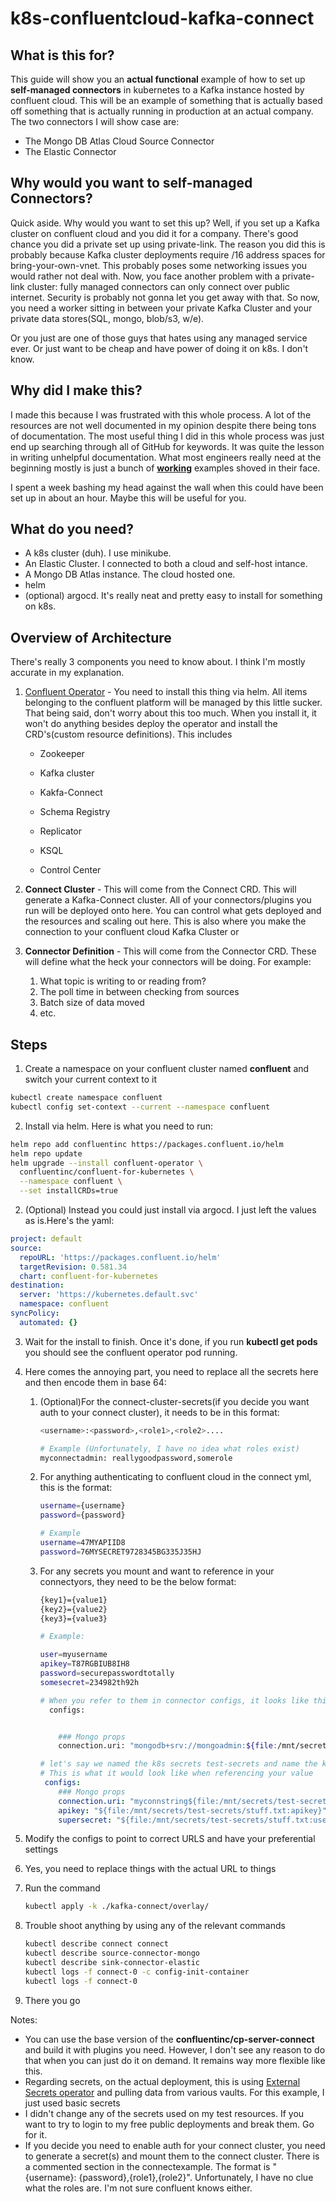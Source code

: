 # k8s-confluentcloud-kafka-connect

## What is this for?

This guide will show you an **actual functional** example of how to set up **self-managed connectors** in kubernetes to a Kafka instance hosted by confluent cloud. This will be an example of something that is actually based off something that is actually running in production at an actual company. The two connectors I will show case are:

- The Mongo DB Atlas Cloud Source Connector
- The Elastic Connector

## Why would you want to self-managed Connectors?

Quick aside. Why would you want to set this up? Well, if you set up a Kafka cluster on confluent cloud and you did it for a company. There's good chance you did a private set up using private-link. The reason you did this is probably because Kafka cluster deployments require /16 address spaces for bring-your-own-vnet. This probably poses some networking issues you would rather not deal with. Now, you face another problem with a private-link cluster: fully managed connectors can only connect over public internet. Security is probably not gonna let you get away with that. So now, you need a worker sitting in between your private Kafka Cluster and your private data stores(SQL, mongo, blob/s3, w/e).

Or you just are one of those guys that hates using any managed service ever. Or just want to be cheap and have power of doing it on k8s. I don't know.

## Why did I make this?

I made this because I was frustrated with this whole process. A lot of the resources are not well documented in my opinion despite there being tons of documentation. The most useful thing I did in this whole process was just end up searching through all of GitHub for keywords. It was quite the lesson in writing unhelpful documentation. What most engineers really need at the beginning mostly is just a bunch of **<u>working</u>** examples shoved in their face.

I spent a week bashing my head against the wall when this could have been set up in about an hour. Maybe this will be useful for you.

## What do you need?

- A k8s cluster (duh). I use minikube.
- An Elastic Cluster. I connected to both a cloud and self-host intance.
- A Mongo DB Atlas instance. The cloud hosted one.
- helm
- (optional) argocd. It's really neat and pretty easy to install for something on k8s.

## Overview of Architecture

There's really 3 components you need to know about. I think I'm mostly accurate in my explanation.

1. [Confluent Operator](https://docs.confluent.io/5.5.1/installation/operator/index.html) - You need to install this thing via helm. All items belonging to the confluent platform will be managed by this little sucker. That being said, don't worry about this too much. When you install it, it won't do anything besides deploy the operator and install the CRD's(custom resource definitions). This includes

   - Zookeeper

   - Kafka cluster

   - Kakfa-Connect

   - Schema Registry

   - Replicator

   - KSQL

   - Control Center

2. **Connect Cluster** - This will come from the Connect CRD. This will generate a Kafka-Connect cluster. All of your connectors/plugins you run will be deployed onto here. You can control what gets deployed and the resources and scaling out here. This is also where you make the connection to your confluent cloud Kafka Cluster or 
3. **Connector Definition** - This will come from the Connector CRD. These will define what the heck your connectors will be doing. For example:
   1. What topic is writing to or reading from?
   2. The poll time in between checking from sources
   3. Batch size of data moved
   4. etc.

## Steps

1. Create a namespace on your confluent cluster named **confluent** and switch your current context to it

```bash
kubectl create namespace confluent
kubectl config set-context --current --namespace confluent
```

2. Install via helm. Here is what you need to run:

```bash
helm repo add confluentinc https://packages.confluent.io/helm
helm repo update
helm upgrade --install confluent-operator \
  confluentinc/confluent-for-kubernetes \
  --namespace confluent \
  --set installCRDs=true
```

2. (Optional) Instead you could just install via argocd. I just left the values as is.Here's the yaml:

```yaml
project: default
source:
  repoURL: 'https://packages.confluent.io/helm'
  targetRevision: 0.581.34
  chart: confluent-for-kubernetes
destination:
  server: 'https://kubernetes.default.svc'
  namespace: confluent
syncPolicy:
  automated: {}
```

3. Wait for the install to finish. Once it's done, if you run **kubectl get pods** you should see the confluent operator pod running.

4. Here comes the annoying part, you need to replace all the secrets here and then encode them in base 64:

   1. (Optional)For the connect-cluster-secrets(if you decide you want auth to your connect cluster), it needs to be in this format:

      ```bash
      <username>:<password>,<role1>,<role2>....
      
      # Example (Unfortunately, I have no idea what roles exist)
      myconnectadmin: reallygoodpassword,somerole
      ```

   2. For anything authenticating to confluent cloud in the connect yml, this is the format:

      ```bash
      username={username}
      password={password}
      
      # Example 
      username=47MYAPIID8
      password=76MYSECRET9728345BG335J35HJ
      ```

   3. For any secrets you mount and want to reference in your connectyors, they need to be the below format:

      ```bash
      {key1}={value1}
      {key2}={value2}
      {key3}={value3}
      
      # Example:
      
      user=myusername
      apikey=T87RGBIUB8IH8
      password=securepasswordtotally
      somesecret=234982th92h
      
      # When you refer to them in connector configs, it looks like this:
        configs:
      
      
          ### Mongo props
          connection.uri: "mongodb+srv://mongoadmin:${file:/mnt/secrets/mongo-secrets/credentials.txt:password}"
      ```

      ```yaml
      # let's say we named the k8s secrets test-secrets and name the key stuff.txt
      # This is what it would look like when referencing your value
       configs:
          ### Mongo props
          connection.uri: "myconnstring${file:/mnt/secrets/test-secrets/stuff.txt:password}"
          apikey: "${file:/mnt/secrets/test-secrets/stuff.txt:apikey}"
          supersecret: "${file:/mnt/secrets/test-secrets/stuff.txt:user}:${file:/mnt/secrets/test-secrets/stuff.txt:somesecret}"
      ```

5.  Modify the configs to point to correct URLS and have your preferential settings

   1. Yes, you need to replace things with the actual URL to things

6. Run the command

   ```bash
   kubectl apply -k ./kafka-connect/overlay/
   ```

7. Trouble shoot anything by using any of the relevant commands

   ```bash
   kubectl describe connect connect
   kubectl describe source-connector-mongo
   kubectl describe sink-connector-elastic
   kubectl logs -f connect-0 -c config-init-container
   kubectl logs -f connect-0
   ```

8. There you go

Notes:

- You can use the base version of the **confluentinc/cp-server-connect** and build it with plugins you need. However, I don't see any reason to do that when you can just do it on demand. It remains way more flexible like this.
- Regarding secrets, on the actual deployment, this is using [External Secrets operator](https://external-secrets.io/v0.7.2/) and pulling data from various vaults. For this example, I just used basic secrets
- I didn't change any of the secrets used on my test resources. If you want to try to login to my free public deployments and break them. Go for it.
- If you decide you need to enable auth for your connect cluster, you need to generate a secret(s) and mount them to the connect cluster. There is a commented section in the connectexample. The format is "{username}: {password},{role1},{role2}". Unfortunately, I have no clue what the roles are. I'm not sure confluent knows either.

